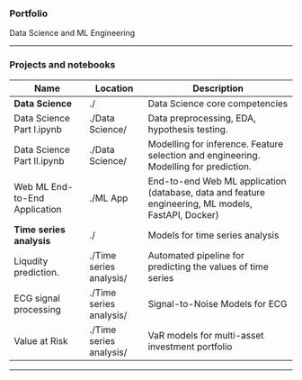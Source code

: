 ### Portfolio
Data Science and ML Engineering
****
### Projects and notebooks
| Name                          | Location          | Description                                                         |
|-------------------------------|-------------------|---------------------------------------------------------------------|
| **Data Science**              | ./                | Data Science core competencies     |
| Data Science Part I.ipynb     | ./Data Science/    | Data preprocessing, EDA, hypothesis testing.      |
| Data Science Part II.ipynb    | ./Data Science/   | Modelling for inference. Feature selection and engineering. Modelling for prediction. |
| Web ML End-to-End Application | ./ML App       | End-to-end Web ML application (database, data and feature engineering, ML models, FastAPI, Docker) |
| **Time series analysis**      | ./         | Models for time series analysis                                        |
| Liqudity prediction.          | ./Time series analysis/       |Automated pipeline for predicting the values of time series    |
| ECG signal processing         | ./Time series analysis/        | Signal-to-Noise Models for ECG                                        |  
| Value at Risk                 | ./Time series analysis/        |VaR models for multi-asset investment portfolio                                    |


***
